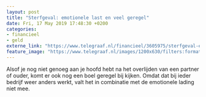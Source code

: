 ```yaml
---
layout: post
title: "Sterfgeval: emotionele last en veel geregel"
date: Fri, 17 May 2019 17:48:30 +0200
categories: 
- financieel 
- geld 
externe_link: "https://www.telegraaf.nl/financieel/3605975/sterfgeval-emotionele-last-en-veel-geregel"
feature_image: "https://www.telegraaf.nl/images/1200x630/filters:format(jpeg):quality(80)/cdn-kiosk-api.telegraaf.nl/dacf3d5a-78c3-11e9-8615-02c309bc01c1.jpg"
---
```


<p class="intro">Alsof je nog niet genoeg aan je hoofd hebt na het overlijden van een partner of ouder, komt er ook nog een boel geregel bij kijken. Omdat dat bij ieder bedrijf weer anders werkt, valt het in combinatie met de emotionele lading niet mee.</p>
